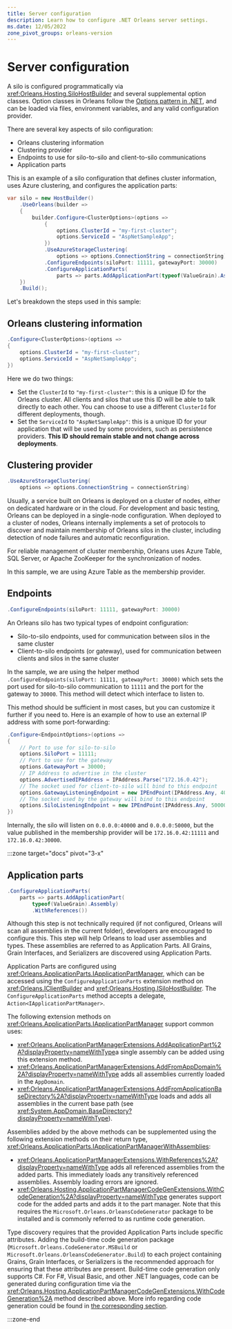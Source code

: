 ```yaml
---
title: Server configuration
description: Learn how to configure .NET Orleans server settings.
ms.date: 12/05/2022
zone_pivot_groups: orleans-version
---
```


# Server configuration

A silo is configured programmatically via <xref:Orleans.Hosting.SiloHostBuilder> and several supplemental option classes. Option classes in Orleans follow the [Options pattern in .NET](../../../core/extensions/options.md), and can be loaded via files, environment variables, and any valid configuration provider.

There are several key aspects of silo configuration:

* Orleans clustering information
* Clustering provider
* Endpoints to use for silo-to-silo and client-to-silo communications
* Application parts

This is an example of a silo configuration that defines cluster information, uses Azure clustering, and configures the application parts:

```csharp
var silo = new HostBuilder()
    .UseOrleans(builder =>
    {
        builder.Configure<ClusterOptions>(options =>
            {
                options.ClusterId = "my-first-cluster";
                options.ServiceId = "AspNetSampleApp";
            })
            .UseAzureStorageClustering(
                options => options.ConnectionString = connectionString)
            .ConfigureEndpoints(siloPort: 11111, gatewayPort: 30000)
            .ConfigureApplicationParts(
                parts => parts.AddApplicationPart(typeof(ValueGrain).Assembly).WithReferences())
    })
    .Build();
```

Let's breakdown the steps used in this sample:

## Orleans clustering information

```csharp
.Configure<ClusterOptions>(options =>
{
    options.ClusterId = "my-first-cluster";
    options.ServiceId = "AspNetSampleApp";
})
```

Here we do two things:

* Set the `ClusterId` to `"my-first-cluster"`: this is a unique ID for the Orleans cluster. All clients and silos that use this ID will be able to talk directly to each other. You can choose to use a different `ClusterId` for different deployments, though.
* Set the `ServiceId` to `"AspNetSampleApp"`: this is a unique ID for your application that will be used by some providers, such as persistence providers. **This ID should remain stable and not change across deployments**.

## Clustering provider

```csharp
.UseAzureStorageClustering(
    options => options.ConnectionString = connectionString)
```

Usually, a service built on Orleans is deployed on a cluster of nodes, either on dedicated hardware or in the cloud. For development and basic testing, Orleans can be deployed in a single-node configuration. When deployed to a cluster of nodes, Orleans internally implements a set of protocols to discover and maintain membership of Orleans silos in the cluster, including detection of node failures and automatic reconfiguration.

For reliable management of cluster membership, Orleans uses Azure Table, SQL Server, or Apache ZooKeeper for the synchronization of nodes.

In this sample, we are using Azure Table as the membership provider.

## Endpoints

```csharp
.ConfigureEndpoints(siloPort: 11111, gatewayPort: 30000)
```

An Orleans silo has two typical types of endpoint configuration:

* Silo-to-silo endpoints, used for communication between silos in the same cluster
* Client-to-silo endpoints (or gateway), used for communication between clients and silos in the same cluster

In the sample, we are using the helper method `.ConfigureEndpoints(siloPort: 11111, gatewayPort: 30000)` which sets the port used for silo-to-silo communication to `11111` and the port for the gateway to `30000`.
This method will detect which interface to listen to.

This method should be sufficient in most cases, but you can customize it further if you need to.
Here is an example of how to use an external IP address with some port-forwarding:

```csharp
.Configure<EndpointOptions>(options =>
{
    // Port to use for silo-to-silo
    options.SiloPort = 11111;
    // Port to use for the gateway
    options.GatewayPort = 30000;
    // IP Address to advertise in the cluster
    options.AdvertisedIPAddress = IPAddress.Parse("172.16.0.42");
    // The socket used for client-to-silo will bind to this endpoint
    options.GatewayListeningEndpoint = new IPEndPoint(IPAddress.Any, 40000);
    // The socket used by the gateway will bind to this endpoint
    options.SiloListeningEndpoint = new IPEndPoint(IPAddress.Any, 50000);
})
```

Internally, the silo will listen on `0.0.0.0:40000` and `0.0.0.0:50000`, but the value published in the membership provider will be `172.16.0.42:11111` and `172.16.0.42:30000`.

:::zone target="docs" pivot="3-x"

## Application parts

```csharp
.ConfigureApplicationParts(
    parts => parts.AddApplicationPart(
        typeof(ValueGrain).Assembly)
        .WithReferences())
```

Although this step is not technically required (if not configured, Orleans will scan all assemblies in the current folder), developers are encouraged to configure this. This step will help Orleans to load user assemblies and types. These assemblies are referred to as Application Parts. All Grains, Grain Interfaces, and Serializers are discovered using Application Parts.

Application Parts are configured using <xref:Orleans.ApplicationParts.IApplicationPartManager>, which can be accessed using the `ConfigureApplicationParts` extension method on <xref:Orleans.IClientBuilder> and <xref:Orleans.Hosting.ISiloHostBuilder>. The `ConfigureApplicationParts` method accepts a delegate, `Action<IApplicationPartManager>`.

The following extension methods on <xref:Orleans.ApplicationParts.IApplicationPartManager> support common uses:

* <xref:Orleans.ApplicationPartManagerExtensions.AddApplicationPart%2A?displayProperty=nameWithType>a single assembly can be added using this extension method.
* <xref:Orleans.ApplicationPartManagerExtensions.AddFromAppDomain%2A?displayProperty=nameWithType> adds all assemblies currently loaded in the `AppDomain`.
* <xref:Orleans.ApplicationPartManagerExtensions.AddFromApplicationBaseDirectory%2A?displayProperty=nameWithType> loads and adds all assemblies in the current base path (see <xref:System.AppDomain.BaseDirectory?displayProperty=nameWithType>).

Assemblies added by the above methods can be supplemented using the following extension methods on their return type, <xref:Orleans.ApplicationParts.IApplicationPartManagerWithAssemblies>:

* <xref:Orleans.ApplicationPartManagerExtensions.WithReferences%2A?displayProperty=nameWithType> adds all referenced assemblies from the added parts. This immediately loads any transitively referenced assemblies. Assembly loading errors are ignored.
* <xref:Orleans.Hosting.ApplicationPartManagerCodeGenExtensions.WithCodeGeneration%2A?displayProperty=nameWithType> generates support code for the added parts and adds it to the part manager. Note that this requires the `Microsoft.Orleans.OrleansCodeGenerator` package to be installed and is commonly referred to as runtime code generation.

Type discovery requires that the provided Application Parts include specific attributes. Adding the build-time code generation package (`Microsoft.Orleans.CodeGenerator.MSBuild` or `Microsoft.Orleans.OrleansCodeGenerator.Build`) to each project containing Grains, Grain Interfaces, or Serializers is the recommended approach for ensuring that these attributes are present. Build-time code generation only supports C#. For F#, Visual Basic, and other .NET languages, code can be generated during configuration time via the <xref:Orleans.Hosting.ApplicationPartManagerCodeGenExtensions.WithCodeGeneration%2A> method described above. More info regarding code generation could be found in [the corresponding section](../../grains/code-generation.md).

:::zone-end
